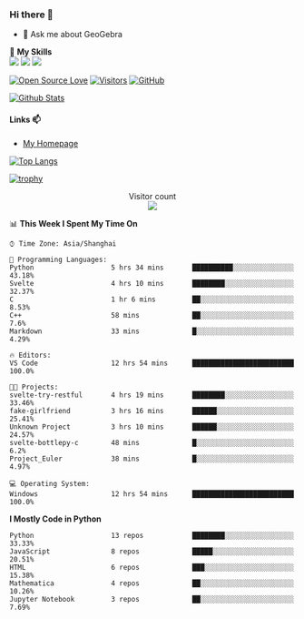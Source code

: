 ### Hi there 👋

<!--
**wuyudi/wuyudi** is a ✨ _special_ ✨ repository because its `README.md` (this file) appears on your GitHub profile.

Here are some ideas to get you started:

- 🔭 I’m currently working on ...
- 🌱 I’m currently learning ...
- 👯 I’m looking to collaborate on ...
- 🤔 I’m looking for help with ...

- 📫 How to reach me: ...
- 😄 Pronouns: ...
- ⚡ Fun fact: ...
-->

- 💬 Ask me about GeoGebra

🌟 **My Skills**  
![](https://img.shields.io/badge/-Python-3e74a2?style=flat-square&logo=Python&logoColor=fff)
![](https://img.shields.io/badge/-Mathematica-3e74a2?style=flat-square&logo=Wolfram&logoColor=fff)
![](https://img.shields.io/badge/-C%2B%2B-3e74a2?style=flat-square&logo=C%2B%2B&logoColor=fff)

[![Open Source Love](https://badges.frapsoft.com/os/v1/open-source.svg?v=103)](https://github.com/wuyudi/)
[![Visitors](https://visitor-badge.glitch.me/badge?page_id=wuyudi.wuyudi)](https://github.com/wuyudi/)
[![GitHub](https://img.shields.io/github/followers/wuyudi.svg?lable=GitHub&style=social)](https://github.com/wuyudi/)

[![Github Stats](https://github-readme-stats.vercel.app/api?username=wuyudi&show_icons=true)](https://github.com/wuyudi/)

#### Links 📫

* [My Homepage](https://wuyudi.github.io/blog/)

[![Top Langs](https://github-readme-stats.vercel.app/api/top-langs/?username=wuyudi&hide=HTML,jupyter%20notebook&layout=compact)](https://github.com/wuyudi/github-readme-stats)

[![trophy](https://github-profile-trophy.vercel.app/?username=wuyudi&theme=onedark)](https://github.com/ryo-ma/github-profile-trophy)

<p align="center"> 
  Visitor count<br>
  <img src="https://profile-counter.glitch.me/wuyudi/count.svg" />
</p>

<!--START_SECTION:waka-->
📊 **This Week I Spent My Time On** 

```text
⌚︎ Time Zone: Asia/Shanghai

💬 Programming Languages: 
Python                   5 hrs 34 mins       ██████████░░░░░░░░░░░░░░░   43.18% 
Svelte                   4 hrs 10 mins       ████████░░░░░░░░░░░░░░░░░   32.37% 
C                        1 hr 6 mins         ██░░░░░░░░░░░░░░░░░░░░░░░   8.53% 
C++                      58 mins             ██░░░░░░░░░░░░░░░░░░░░░░░   7.6% 
Markdown                 33 mins             █░░░░░░░░░░░░░░░░░░░░░░░░   4.29%

🔥 Editors: 
VS Code                  12 hrs 54 mins      █████████████████████████   100.0%

🐱‍💻 Projects: 
svelte-try-restful       4 hrs 19 mins       ████████░░░░░░░░░░░░░░░░░   33.46% 
fake-girlfriend          3 hrs 16 mins       ██████░░░░░░░░░░░░░░░░░░░   25.41% 
Unknown Project          3 hrs 10 mins       ██████░░░░░░░░░░░░░░░░░░░   24.57% 
svelte-bottlepy-c        48 mins             █░░░░░░░░░░░░░░░░░░░░░░░░   6.2% 
Project_Euler            38 mins             █░░░░░░░░░░░░░░░░░░░░░░░░   4.97%

💻 Operating System: 
Windows                  12 hrs 54 mins      █████████████████████████   100.0%

```

**I Mostly Code in Python** 

```text
Python                   13 repos            ████████░░░░░░░░░░░░░░░░░   33.33% 
JavaScript               8 repos             █████░░░░░░░░░░░░░░░░░░░░   20.51% 
HTML                     6 repos             ███░░░░░░░░░░░░░░░░░░░░░░   15.38% 
Mathematica              4 repos             ██░░░░░░░░░░░░░░░░░░░░░░░   10.26% 
Jupyter Notebook         3 repos             ██░░░░░░░░░░░░░░░░░░░░░░░   7.69%

```



<!--END_SECTION:waka-->
